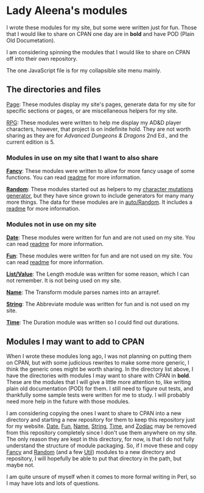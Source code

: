 # Lady Aleena's modules

I wrote these modules for my site, but some were written just for fun. Those that I would like to share on CPAN one day are in **bold** and have POD (Plain Old Documetation).

I am considering spinning the modules that I would like to share on CPAN off into their own repository.

The one JavaScript file is for my collapsible site menu mainly.

## The directories and files

[Page](Page): These modules display my site's pages, generate data for my site for specific sections or pages, or are miscellaneous helpers for my site.

[RPG](RPG): These modules were written to help me display my AD&D player characters, however, that project is on indefinite hold. They are not worth sharing as they are for *Advanced Dungeons & Dragons* 2nd Ed., and the current edition is 5.

### Modules in use on my site that I want to also share

[**Fancy**](Fancy): These modules were written to allow for more fancy usage of some functions. You can read [readme](Fancy/readme.md) for more information.

[**Random**](Random): These modules started out as helpers to my [character mutations generator](RPG/CharacterMutation.pm), but they have since grown to include generators for many many more things. The data for these modules are in [auto/Random](auto/Random). It includes a [readme](Random/readme.md) for more information.

### Modules not in use on my site

[**Date**](Date): These modules were written for fun and are not used on my site. You can read [readme](Date/readme.md) for more information.

[**Fun**](Fun): These modules were written for fun and are not used on my site. You can read [readme](Fun/readme.md) for more information.

[**List/Value**](List/Value): The Length module was written for some reason, which I can not remember. It is not being used on my site.

[**Name**](Name): The Transform module parses names into an arrayref.

[**String**](String): The Abbreviate module was written for fun and is not used on my site.

[**Time**](Time): The Duration module was written so I could find out durations.

## Modules I may want to add to CPAN

When I wrote these modules long ago, I was not planning on putting them on CPAN, but with some judicious rewrites to make some more generic, I think the generic ones might be worth sharing. In the directory list above, I have the directories with modules I may want to share with CPAN in **bold**. These are the modules that I will give a little more attention to, like writing plain old documentation (POD) for them. I still need to figure out tests, and thankfully some sample tests were written for me to study. I will probably need more help in the future with those modules.

I am considering copying the ones I want to share to CPAN into a new directory and starting a new repository for them to keep this repository just for my website. [Date](Date), [Fun](Fun), [Name](Name), [String](String), [Time](Time), and [Zodiac](Zodiac) may be removed from this repository completely since I don't use them anywhere on my site. The only reason they are kept in this directory, for now, is that I do not fully understand the structure of module packaging. So, if I move these and copy [Fancy](Fancy) and [Random](Random) (and a few [Util](Util)) modules to a new directory and repository, I will hopefully be able to put that directory in the path, but maybe not.

I am quite unsure of myself when it comes to more formal writing in Perl, so I may have lots and lots of questions.
